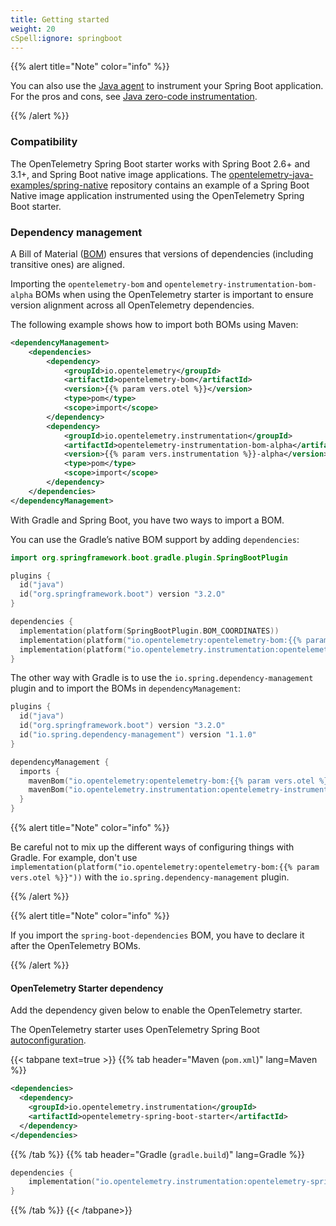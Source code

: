 ```yaml
---
title: Getting started
weight: 20
cSpell:ignore: springboot
---
```


{{% alert title="Note" color="info" %}}

You can also use the [Java agent](../../agent) to instrument your Spring Boot
application. For the pros and cons, see [Java zero-code instrumentation](..).

{{% /alert %}}

### Compatibility

The OpenTelemetry Spring Boot starter works with Spring Boot 2.6+ and 3.1+, and
Spring Boot native image applications. The
[opentelemetry-java-examples/spring-native](https://github.com/open-telemetry/opentelemetry-java-examples/tree/main/spring-native)
repository contains an example of a Spring Boot Native image application
instrumented using the OpenTelemetry Spring Boot starter.

### Dependency management

A Bill of Material
([BOM](https://maven.apache.org/guides/introduction/introduction-to-dependency-mechanism.html#bill-of-materials-bom-poms))
ensures that versions of dependencies (including transitive ones) are aligned.

Importing the `opentelemetry-bom` and `opentelemetry-instrumentation-bom-alpha`
BOMs when using the OpenTelemetry starter is important to ensure version
alignment across all OpenTelemetry dependencies.

The following example shows how to import both BOMs using Maven:

```xml
<dependencyManagement>
    <dependencies>
        <dependency>
            <groupId>io.opentelemetry</groupId>
            <artifactId>opentelemetry-bom</artifactId>
            <version>{{% param vers.otel %}}</version>
            <type>pom</type>
            <scope>import</scope>
        </dependency>
        <dependency>
            <groupId>io.opentelemetry.instrumentation</groupId>
            <artifactId>opentelemetry-instrumentation-bom-alpha</artifactId>
            <version>{{% param vers.instrumentation %}}-alpha</version>
            <type>pom</type>
            <scope>import</scope>
        </dependency>
    </dependencies>
</dependencyManagement>
```

With Gradle and Spring Boot, you have two ways to import a BOM.

You can use the Gradle’s native BOM support by adding `dependencies`:

```kotlin
import org.springframework.boot.gradle.plugin.SpringBootPlugin

plugins {
  id("java")
  id("org.springframework.boot") version "3.2.O"
}

dependencies {
  implementation(platform(SpringBootPlugin.BOM_COORDINATES))
  implementation(platform("io.opentelemetry:opentelemetry-bom:{{% param vers.otel %}}"))
  implementation(platform("io.opentelemetry.instrumentation:opentelemetry-instrumentation-bom-alpha:{{% param vers.instrumentation %}}-alpha"))
}
```

The other way with Gradle is to use the `io.spring.dependency-management` plugin
and to import the BOMs in `dependencyManagement`:

```kotlin
plugins {
  id("java")
  id("org.springframework.boot") version "3.2.O"
  id("io.spring.dependency-management") version "1.1.0"
}

dependencyManagement {
  imports {
    mavenBom("io.opentelemetry:opentelemetry-bom:{{% param vers.otel %}}")
    mavenBom("io.opentelemetry.instrumentation:opentelemetry-instrumentation-bom-alpha:{{% param vers.instrumentation %}}-alpha")
  }
}
```

{{% alert title="Note" color="info" %}}

Be careful not to mix up the different ways of configuring things with Gradle.
For example, don't use
`implementation(platform("io.opentelemetry:opentelemetry-bom:{{% param vers.otel %}}"))`
with the `io.spring.dependency-management` plugin.

{{% /alert %}}

{{% alert title="Note" color="info" %}}

If you import the `spring-boot-dependencies` BOM, you have to declare it after
the OpenTelemetry BOMs.

{{% /alert %}}

#### OpenTelemetry Starter dependency

Add the dependency given below to enable the OpenTelemetry starter.

The OpenTelemetry starter uses OpenTelemetry Spring Boot
[autoconfiguration](https://docs.spring.io/spring-boot/docs/current/reference/html/using.html#using.auto-configuration).

{{< tabpane text=true >}} {{% tab header="Maven (`pom.xml`)" lang=Maven %}}

```xml
<dependencies>
  <dependency>
    <groupId>io.opentelemetry.instrumentation</groupId>
    <artifactId>opentelemetry-spring-boot-starter</artifactId>
  </dependency>
</dependencies>
```

{{% /tab %}} {{% tab header="Gradle (`gradle.build`)" lang=Gradle %}}

```kotlin
dependencies {
	implementation("io.opentelemetry.instrumentation:opentelemetry-spring-boot-starter")
}
```

{{% /tab %}} {{< /tabpane>}}
